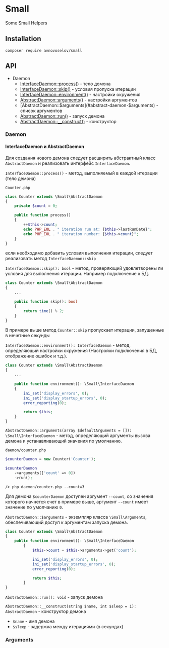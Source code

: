 # Small
Some Small Helpers

## Installation
```
composer require avnovoselov/small
```

## API

* Daemon
    * [InterfaceDaemon::process()](#interface-daemon-process) - тело демона
    * [InterfaceDaemon::skip()](#interface-daemon-skip) - условия пропуска итерации
    * [InterfaceDaemon::environment()](#interface-daemon-environment) - настройки окружения
    * [AbstractDaemon::arguments()](#abstract-daemon-arguments) - настройки аргументов
    * [AbstractDaemon::$arguments](#abstract-daemon-$arguments) - список аргументов
    * [AbstractDaemon::run()](#abstract-daemon-run) - запуск демона
    * [AbstractDaemon::__construct()](#abstract-daemon-__construct) - конструктор


### Daemon
#### InterfaceDaemon и AbstractDaemon
Для создания нового демона следует расширить абстрактный класс `AbstractDaemon`
и реализовать интерфейс `InterfaceDaemon`.

<a name="interface-daemon-process">`InterfaceDaemon::process()`</a> - метод, выполняемый в каждой итерации (тело демона)

`Counter.php`
```php
class Counter extends \Small\AbstractDaemon
{
    private $count = 0;

    public function process()
    {
        ++$this->count;
        echo PHP_EOL . " iteration run at: {$this->lastRunDate}";
        echo PHP_EOL . " iteration number: {$this->count}";
    }
}
```

если необходимо добавить условия выполнения итерации, следует реализовать метод
`InterfaceDaemon::skip`

<a name="interface-daemon-skip">`InterfaceDaemon::skip(): bool`</a> - метод, проверяющий удовлетворены ли условия для выполнения итерации.
Например подключение к БД.

```php
class Counter extends \Small\AbstractDaemon
{
    ...

    public function skip(): bool
    {
        return time() % 2;
    }
}
```

В примере выше метод `Counter::skip` пропускает итерации, запущенные в нечетные секунды

<a name="interface-daemon-environment">`InterfaceDaemon::environment(): InterfaceDaemon`</a> - метод, определяющий настройки окружения
(Настройки подключения в БД, отображение ошибок и т.д.).

```php
class Counter extends \Small\AbstractDaemon
{
    ...

    public function environment(): \Small\InterfaceDaemon
    {
        ini_set('display_errors', 0);
        ini_set('display_startup_errors', 0);
        error_reporting(0);

        return $this;
    }
}
```

<a name="abstract-daemon-arguments">`AbstractDaemon::arguments(array $defaultArguments = []): \Small\InterfaceDaemon`</a> - метод,
определяющий аргументы вызова демона и устанавливающий значения по умолчанию.

`daemon/counter.php`
```php
$counterDaemon = new Counter('Counter');

$counterDaemon
    ->arguments(['count' => 0])
    ->run();
```

```shell
/> php daemon/counter.php --count=3
```

Для демона `$counterDaemon` доступен аргумент `--count`, со значения которого начнется счет
в примере выше, аргумент `--count` имеет значение по умолчанию `0`.

<a name="abstract-daemon-$arguments">`AbstractDaemon::$arguments`</a> - экземпляр класса `\Small\Arguments`,
обеспечивающий доступ к аргументам запуска демона.

```php
class Counter extends \Small\AbstractDaemon
{
    public function environment(): \Small\InterfaceDaemon
        {
            $this->count = $this->arguments->get('count');

            ini_set('display_errors', 0);
            ini_set('display_startup_errors', 0);
            error_reporting(0);

            return $this;
        }
}
```

<a name="abstract-daemon-run">`AbstractDaemon::run(): void`</a> - запуск демона

<a name="abstract-daemon-__construct">`AbstractDaemon::__construct(string $name, int $sleep = 1): AbstractDaemon`</a> - конструктор демона

* `$name` - имя демона
* `$sleep` - задержка между итерациями (в секундах)

### Arguments